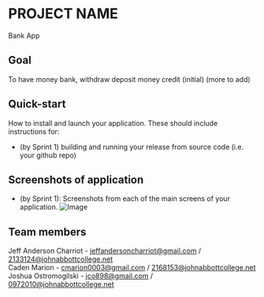 # PROJECT NAME
Bank App
## Goal
To have money bank, withdraw deposit money credit (initial) (more to add)
## Quick-start
How to install and launch your application. These should include instructions for:
- (by Sprint 1) building and running your release from source code (i.e. your github repo)

## Screenshots of application
- (by Sprint 1): Screenshots from each of the main screens of your application.
![Image](https://i.ibb.co/Tgdfsft/withdrawal-screen.png)

## Team members
Jeff Anderson Charriot - jeffandersoncharriot@gmail.com / 2133124@johnabbottcollege.net<br>
Caden Marion - cmarion0003@gmail.com / 2168153@johnabbottcollege.net<br>
Joshua Ostromogilski - jco898@gmail.com / 0972010@johnabbottcollege.net

